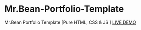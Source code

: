 # Mr.Bean-Portfolio-Template
Mr.Bean Portfolio Template  [Pure HTML, CSS &amp; JS ]
<a href="https://mrarifchowdhury.github.io/Mr.Bean-Portfolio-Template/"> LIVE DEMO </a>
